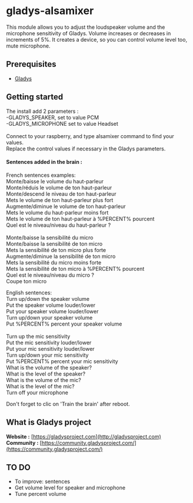 # gladys-alsamixer

This module allows you to adjust the loudspeaker volume and the microphone sensitivity of Gladys.
Volume increases or decreases in increments of 5%.
It creates a device, so you can control volume level too, mute microphone.


Prerequisites
-------------

- [Gladys](http://gladysproject.com) 

Getting started
-------------
The install add 2 parameters :<br>
-GLADYS_SPEAKER, set to value PCM<br>
-GLADYS_MICROPHONE set to value Headset<br>
<br>
Connect to your raspberry, and type alsamixer command to find your values.<br>
Replace the control values if necessary in the Gladys parameters.<br>

#### Sentences added in the brain :
French sentences examples:<br>
Monte/baisse le volume du haut-parleur<br>
Monte/réduis le volume de ton haut-parleur<br>
Monte/descend le niveau de ton haut-parleur<br>
Mets le volume de ton haut-parleur plus fort<br>
Augmente/diminue le volume de ton haut-parleur<br>
Mets le volume du haut-parleur moins fort<br>
Mets le volume de ton haut-parleur à %PERCENT% pourcent<br>
Quel est le niveau/niveau du haut-parleur ?<br>
<br>
Monte/baisse la sensibilité du micro<br>
Monte/baisse la sensibilité de ton micro<br>
Mets la sensibilité de ton micro plus forte<br>
Augmente/diminue la sensibilité de ton micro<br>
Mets la sensibilité du micro moins forte<br>
Mets la sensibilité de ton micro à %PERCENT% pourcent<br>
Quel est le niveau/niveau du micro ?<br>
Coupe ton micro<br>


English sentences:<br>
Turn up/down the speaker volume<br>
Put the speaker volume louder/lower<br>
Put your speaker volume louder/lower<br>
Turn up/down your speaker volume<br>
Put %PERCENT% percent your speaker volume<br>
<br>
Turn up the mic sensitivity<br>
Put the mic sensitivity louder/lower<br>
Put your mic sensitivity louder/lower<br>
Turn up/down your mic sensitivity<br>
Put %PERCENT% percent your mic sensitivity<br>
What is the volume of the speaker?<br>
What is the level of the speaker?<br>
What is the volume of the mic?<br>
What is the level of the mic?<br>
Turn off your microphone<br>

Don't forget to clic on 'Train the brain' after reboot.

####

What is Gladys project
-------------

**Website :** [https://gladysproject.com](http://gladysproject.com) <br>
**Community :** [https://community.gladysproject.com/](https://community.gladysproject.com/)


TO DO
-------------
- To improve: sentences
- Get volume level for speaker and microphone<br>
- Tune percent volume<br>
